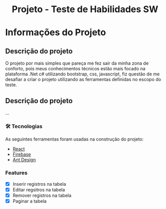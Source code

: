<h1 align="center">Projeto - Teste de Habilidades SW</h1>

# Informações do Projeto 

## Descrição do projeto

O projeto por mais simples que pareça me fez sair da minha zona de conforto, pois meus conhecimentos técnicos estão mais focado na plataforma .Net c# utilizando bootstrap, css, javascript, fiz questão de me desafiar a criar o projeto utilizando as ferramentas definidas no escopo do teste.

## Descrição do projeto

...


### 🛠 Tecnologias

As seguintes ferramentas foram usadas na construção do projeto:

- [React](https://pt-br.reactjs.org/)
- [Firebase](https://firebase.google.com/)
- [Ant Design](https://ant.design/)



### Features

- [x] Inserir registros na tabela
- [x] Editar regsitros na tabela
- [x] Remover registros na tabela
- [x] Paginar a tabela